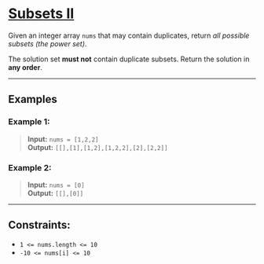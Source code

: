 # [Subsets II](https://leetcode.com/problems/subsets-ii/)

Given an integer array `nums` that may contain duplicates, return *all possible subsets (the power set)*.

The solution set **must not** contain duplicate subsets. Return the solution in **any order**.

---

## Examples

### Example 1:
> **Input:** `nums = [1,2,2]`  
> **Output:** `[[],[1],[1,2],[1,2,2],[2],[2,2]]`

### Example 2:
> **Input:** `nums = [0]`  
> **Output:** `[[],[0]]`

---

## Constraints:
- `1 <= nums.length <= 10`
- `-10 <= nums[i] <= 10` 